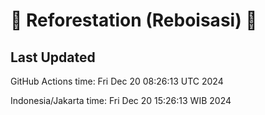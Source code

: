 
# 🌳 Reforestation (Reboisasi) 🌲

## Last Updated

GitHub Actions time: Fri Dec 20 08:26:13 UTC 2024

Indonesia/Jakarta time: Fri Dec 20 15:26:13 WIB 2024
